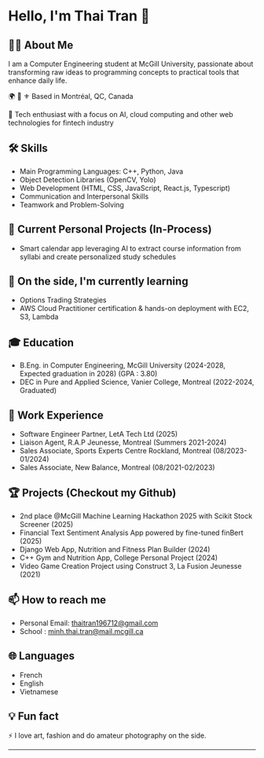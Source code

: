 # Hello, I'm Thai Tran 👋

## 👨‍💻 About Me
I am a Computer Engineering student at McGill University, passionate about transforming raw ideas to programming concepts to practical tools that enhance daily life.

🌍 🍁 ⚜️ Based in Montréal, QC, Canada

🚀 Tech enthusiast with a focus on AI, cloud computing and other web technologies for fintech industry 


## 🛠 Skills
- Main Programming Languages: C++, Python, Java 
- Object Detection Libraries (OpenCV, Yolo)
- Web Development (HTML, CSS, JavaScript, React.js, Typescript)
- Communication and Interpersonal Skills
- Teamwork and Problem-Solving

## 🔭 Current Personal Projects (In-Process)
- Smart calendar app leveraging AI to extract course information from syllabi and create personalized study schedules

## 🌱 On the side, I'm currently learning 
- Options Trading Strategies
- AWS Cloud Practitioner certification & hands-on deployment with EC2, S3, Lambda

## 🎓 Education
- B.Eng. in Computer Engineering, McGill University (2024-2028, Expected graduation in 2028) (GPA : 3.80)
- DEC in Pure and Applied Science, Vanier College, Montreal (2022-2024, Graduated)

## 💼 Work Experience
- Software Engineer Partner, LetA Tech Ltd (2025)
- Liaison Agent, R.A.P Jeunesse, Montreal (Summers 2021-2024)
- Sales Associate, Sports Experts Centre Rockland, Montreal (08/2023-01/2024)
- Sales Associate, New Balance, Montreal (08/2021-02/2023)
  
## 🏆 Projects (Checkout my Github)
- 2nd place @McGill Machine Learning Hackathon 2025 with Scikit Stock Screener (2025)
- Financial Text Sentiment Analysis App powered by fine-tuned finBert (2025)
- Django Web App, Nutrition and Fitness Plan Builder (2024) 
- C++ Gym and Nutrition App, College Personal Project (2024)
- Video Game Creation Project using Construct 3, La Fusion Jeunesse (2021)

## 📫 How to reach me
- Personal Email: thaitran196712@gmail.com
- School : minh.thai.tran@mail.mcgill.ca
  
## 🌐 Languages
- French
- English
- Vietnamese

## 💡 Fun fact
⚡ I love art, fashion and do amateur photography on the side. 
<!---
## 📊 GitHub Stats
![Your GitHub stats](https://github-readme-stats.vercel.app/api?username=YourGitHubUsername&show_icons=true&theme=radical)

## 🗂️ Highlighted Repositories
[![Repo 1](https://github-readme-stats.vercel.app/api/pin/?username=YourGitHubUsername&repo=RepoName1)](https://github.com/YourGitHubUsername/RepoName1)
[![Repo 2](https://github-readme-stats.vercel.app/api/pin/?username=YourGitHubUsername&repo=RepoName2)](https://github.com/YourGitHubUsername/RepoName2)
--->
---
<!---
thaimtl/thaimtl is a ✨ special ✨ repository because its `README.md` (this file) appears on your GitHub profile.
You can click the Preview link to take a look at your changes.
--->
